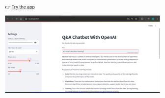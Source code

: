 👉 [Try the app](https://question-and-answer-chatbot.streamlit.app/)

![image alt](https://github.com/Adityap-3055/my-Gen-AI-projects/blob/main/6-Q&A_ChatBot_End_to_End/Screenshot.png?raw=true)


